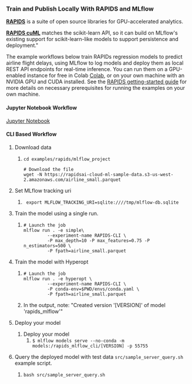 ### Train and Publish Locally With RAPIDS and MLflow
**[RAPIDS](https://rapids.ai/)** is a suite of open source libraries for GPU-accelerated analytics.

**[RAPIDS cuML](https://github.com/rapidsai/cuml)** matches the scikit-learn API, so it can build on MLflow's existing support for scikit-learn-like models to support
persistence and deployment."

The example workflows below train RAPIDs regression models to predict airline flight delays, using
MLflow to log models and deploy them as local REST API endpoints for real-time inference. You can run them on a
GPU-enabled instance for free in Colab 
[Colab](https://colab.research.google.com/drive/1rY7Ln6rEE1pOlfSHCYOVaqt8OvDO35J0#forceEdit=true&offline=true&sandboxMode=true),
or on your own machine with an NVIDIA GPU and CUDA installed. See the [RAPIDS getting-started guide](https://rapids.ai/start.html)
for more details on necessary prerequisites for running the examples on your own machine.


#### Jupyter Notebook Workflow
[Jupyter Notebook](notebooks/rapids_mlflow.ipynb)

#### CLI Based Workflow
1. Download data
    1. `cd examples/rapids/mlflow_project`
        ```shell script
        # Download the file
        wget -N https://rapidsai-cloud-ml-sample-data.s3-us-west-2.amazonaws.com/airline_small.parquet
        ```
1. Set MLflow tracking uri
    1. ```shell script
        export MLFLOW_TRACKING_URI=sqlite:////tmp/mlflow-db.sqlite
       ```
1. Train the model using a single run.
    1. ```shell script
       # Launch the job
       mlflow run . -e simple\
                --experiment-name RAPIDS-CLI \
                -P max_depth=10 -P max_features=0.75 -P n_estimators=500 \
                -P fpath=airline_small.parquet
       ```
1. Train the model with Hyperopt
    1. ```shell script
       # Launch the job
       mlflow run . -e hyperopt \
                --experiment-name RAPIDS-CLI \
                -P conda-env=$PWD/envs/conda.yaml \
                -P fpath=airline_small.parquet
       ```
    1. In the output, note: "Created version '[VERSION]' of model 'rapids_mlflow'"

1. Deploy your model
    1. Deploy your model
        1. `$ mlflow models serve --no-conda -m models:/rapids_mlflow_cli/[VERSION] -p 55755`

1. Query the deployed model with test data `src/sample_server_query.sh` example script.
    1. `bash src/sample_server_query.sh`

